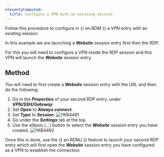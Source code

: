 ```yaml
---
eleventyComputed:
  title: Configure a VPN with an existing session
---
```

Follow this procedure to configure in {{ en.RDM }} a VPN entry with an existing session.

In this example we are launching a ***Website*** session entry first then the RDP.

For this you will need to configure a VPN inside the RDP session and this VPN will launch the ***Website*** session entry.

## Method

You will need to first create a ***Website*** session entry with the URL and then do the following:

1. Go in the ***Properties*** of your second RDP entry, under ***VPN/SSH/Gateway***.
1. Set ***Open*** to ***Always connect***.
1. Set ***Type*** to ***Session***.
![!!KB4491](https://cdnweb.devolutions.net/docs/docs_en_kb_KB4491.png)
1. Go under the ***Settings*** tab at the top.
1. Use the ellipsis (...) button to select the ***Website*** session entry you have created.
![!!KB4492](https://cdnweb.devolutions.net/docs/docs_en_kb_KB4492.png)

Once this is done, use the {{ en.RDMJ }} feature to launch your second RDP entry which will first open the ***Website*** session entry you have configured as a VPN to establish the connection.
